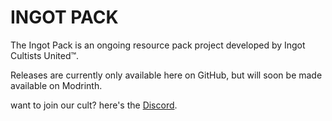 # INGOT PACK
The Ingot Pack is an ongoing resource pack project developed by Ingot Cultists United™.

Releases are currently only available here on GitHub, but will soon be made available on Modrinth.

want to join our cult? here's the [Discord](https://discord.gg/2YryfEs6mx).
